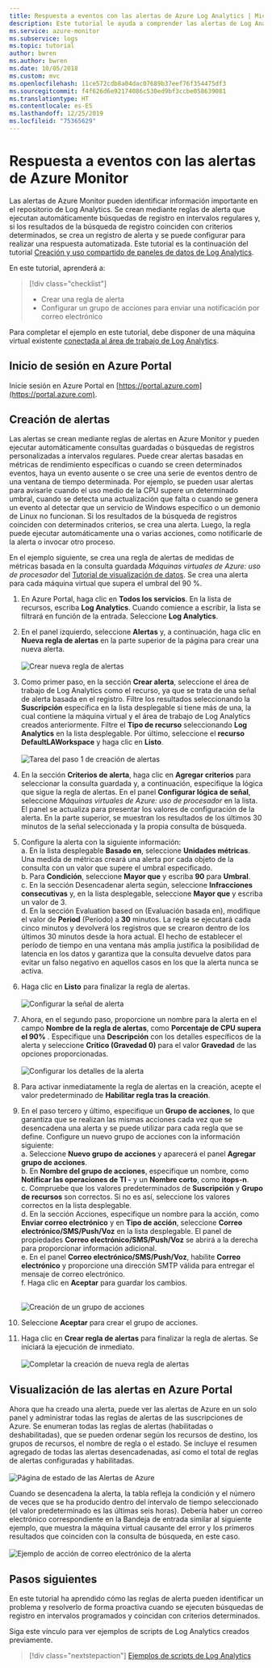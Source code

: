 ```yaml
---
title: Respuesta a eventos con las alertas de Azure Log Analytics | Microsoft Docs
description: Este tutorial le ayuda a comprender las alertas de Log Analytics para identificar información importante en el área de trabajo y avisarle proactivamente de problemas o invocar acciones para intentar corregirlos.
ms.service: azure-monitor
ms.subservice: logs
ms.topic: tutorial
author: bwren
ms.author: bwren
ms.date: 10/05/2018
ms.custom: mvc
ms.openlocfilehash: 11ce572cdb8a04dac07689b37eef76f354475df3
ms.sourcegitcommit: f4f626d6e92174086c530ed9bf3ccbe058639081
ms.translationtype: HT
ms.contentlocale: es-ES
ms.lasthandoff: 12/25/2019
ms.locfileid: "75365629"
---
```

# <a name="respond-to-events-with-azure-monitor-alerts"></a>Respuesta a eventos con las alertas de Azure Monitor
Las alertas de Azure Monitor pueden identificar información importante en el repositorio de Log Analytics. Se crean mediante reglas de alerta que ejecutan automáticamente búsquedas de registro en intervalos regulares y, si los resultados de la búsqueda de registro coinciden con criterios determinados, se crea un registro de alerta y se puede configurar para realizar una respuesta automatizada.  Este tutorial es la continuación del tutorial [Creación y uso compartido de paneles de datos de Log Analytics](tutorial-logs-dashboards.md).   

En este tutorial, aprenderá a:

> [!div class="checklist"]
> * Crear una regla de alerta
> * Configurar un grupo de acciones para enviar una notificación por correo electrónico

Para completar el ejemplo en este tutorial, debe disponer de una máquina virtual existente [conectada al área de trabajo de Log Analytics](../../azure-monitor/learn/quick-collect-azurevm.md).  

## <a name="sign-in-to-azure-portal"></a>Inicio de sesión en Azure Portal
Inicie sesión en Azure Portal en [https://portal.azure.com](https://portal.azure.com). 

## <a name="create-alerts"></a>Creación de alertas
Las alertas se crean mediante reglas de alertas en Azure Monitor y pueden ejecutar automáticamente consultas guardadas o búsquedas de registros personalizadas a intervalos regulares.  Puede crear alertas basadas en métricas de rendimiento específicas o cuando se creen determinados eventos, haya un evento ausente o se cree una serie de eventos dentro de una ventana de tiempo determinada.  Por ejemplo, se pueden usar alertas para avisarle cuando el uso medio de la CPU supere un determinado umbral, cuando se detecta una actualización que falta o cuando se genera un evento al detectar que un servicio de Windows específico o un demonio de Linux no funcionan.  Si los resultados de la búsqueda de registros coinciden con determinados criterios, se crea una alerta. Luego, la regla puede ejecutar automáticamente una o varias acciones, como notificarle de la alerta o invocar otro proceso. 

En el ejemplo siguiente, se crea una regla de alertas de medidas de métricas basada en la consulta guardada *Máquinas virtuales de Azure: uso de procesador* del [Tutorial de visualización de datos](tutorial-logs-dashboards.md).  Se crea una alerta para cada máquina virtual que supera el umbral del 90 %.  

1. En Azure Portal, haga clic en **Todos los servicios**. En la lista de recursos, escriba **Log Analytics**. Cuando comience a escribir, la lista se filtrará en función de la entrada. Seleccione **Log Analytics**.
2. En el panel izquierdo, seleccione **Alertas** y, a continuación, haga clic en **Nueva regla de alertas** en la parte superior de la página para crear una nueva alerta.<br><br> ![Crear nueva regla de alertas](./media/tutorial-response/alert-rule-02.png)<br>
3. Como primer paso, en la sección **Crear alerta**, seleccione el área de trabajo de Log Analytics como el recurso, ya que se trata de una señal de alerta basada en el registro.  Filtre los resultados seleccionando la **Suscripción** específica en la lista desplegable si tiene más de una, la cual contiene la máquina virtual y el área de trabajo de Log Analytics creados anteriormente.  Filtre el **Tipo de recurso** seleccionando **Log Analytics** en la lista desplegable.  Por último, seleccione el **recurso** **DefaultLAWorkspace** y haga clic en **Listo**.<br><br> ![Tarea del paso 1 de creación de alertas](./media/tutorial-response/alert-rule-03.png)<br>
4. En la sección **Criterios de alerta**, haga clic en **Agregar criterios** para seleccionar la consulta guardada y, a continuación, especifique la lógica que sigue la regla de alertas.  En el panel **Configurar lógica de señal**, seleccione *Máquinas virtuales de Azure: uso de procesador* en la lista.  El panel se actualiza para presentar los valores de configuración de la alerta.  En la parte superior, se muestran los resultados de los últimos 30 minutos de la señal seleccionada y la propia consulta de búsqueda.  
5. Configure la alerta con la siguiente información:  
   a. En la lista desplegable **Basado en**, seleccione **Unidades métricas**.  Una medida de métricas creará una alerta por cada objeto de la consulta con un valor que supere el umbral especificado.  
   b. Para **Condición**, seleccione **Mayor que** y escriba **90** para **Umbral**.  
   c. En la sección Desencadenar alerta según, seleccione **Infracciones consecutivas** y, en la lista desplegable, seleccione **Mayor que** y escriba un valor de 3.  
   d. En la sección Evaluation based on (Evaluación basada en), modifique el valor de **Period** (Período) a **30** minutos. La regla se ejecutará cada cinco minutos y devolverá los registros que se crearon dentro de los últimos 30 minutos desde la hora actual.  El hecho de establecer el período de tiempo en una ventana más amplia justifica la posibilidad de latencia en los datos y garantiza que la consulta devuelve datos para evitar un falso negativo en aquellos casos en los que la alerta nunca se activa.  
6. Haga clic en **Listo** para finalizar la regla de alertas.<br><br> ![Configurar la señal de alerta](./media/tutorial-response/alert-signal-logic-02.png)<br> 
7. Ahora, en el segundo paso, proporcione un nombre para la alerta en el campo **Nombre de la regla de alertas**, como **Porcentaje de CPU supera el 90%** .  Especifique una **Descripción** con los detalles específicos de la alerta y seleccione **Crítico (Gravedad 0)** para el valor **Gravedad** de las opciones proporcionadas.<br><br> ![Configurar los detalles de la alerta](./media/tutorial-response/alert-signal-logic-04.png)<br>
8. Para activar inmediatamente la regla de alertas en la creación, acepte el valor predeterminado de **Habilitar regla tras la creación**.
9. En el paso tercero y último, especifique un **Grupo de acciones**, lo que garantiza que se realizan las mismas acciones cada vez que se desencadena una alerta y se puede utilizar para cada regla que se define.  Configure un nuevo grupo de acciones con la información siguiente:  
   a. Seleccione **Nuevo grupo de acciones** y aparecerá el panel **Agregar grupo de acciones**.  
   b. En **Nombre del grupo de acciones**, especifique un nombre, como **Notificar las operaciones de TI -** y un **Nombre corto**, como **itops-n**.  
   c. Compruebe que los valores predeterminados de **Suscripción** y **Grupo de recursos** son correctos. Si no es así, seleccione los valores correctos en la lista desplegable.   
   d. En la sección Acciones, especifique un nombre para la acción, como **Enviar correo electrónico** y en **Tipo de acción**, seleccione **Correo electrónico/SMS/Push/Voz** en la lista desplegable. El panel de propiedades **Correo electrónico/SMS/Push/Voz** se abrirá a la derecha para proporcionar información adicional.  
   e. En el panel **Correo electrónico/SMS/Push/Voz**, habilite **Correo electrónico** y proporcione una dirección SMTP válida para entregar el mensaje de correo electrónico.  
   f. Haga clic en **Aceptar** para guardar los cambios.<br><br> 

    ![Creación de un grupo de acciones](./media/tutorial-response/action-group-properties-01.png)

10. Seleccione **Aceptar** para crear el grupo de acciones. 
11. Haga clic en **Crear regla de alertas** para finalizar la regla de alertas. Se iniciará la ejecución de inmediato.<br><br> ![Completar la creación de nueva regla de alertas](./media/tutorial-response/alert-rule-01.png)<br> 

## <a name="view-your-alerts-in-azure-portal"></a>Visualización de las alertas en Azure Portal
Ahora que ha creado una alerta, puede ver las alertas de Azure en un solo panel y administrar todas las reglas de alertas de las suscripciones de Azure. Se enumeran todas las reglas de alertas (habilitadas o deshabilitadas), que se pueden ordenar según los recursos de destino, los grupos de recursos, el nombre de regla o el estado. Se incluye el resumen agregado de todas las alertas desencadenadas, así como el total de reglas de alertas configuradas y habilitadas.<br><br> ![Página de estado de las Alertas de Azure](./media/tutorial-response/azure-alerts-02.png)  

Cuando se desencadena la alerta, la tabla refleja la condición y el número de veces que se ha producido dentro del intervalo de tiempo seleccionado (el valor predeterminado es las últimas seis horas).  Debería haber un correo electrónico correspondiente en la Bandeja de entrada similar al siguiente ejemplo, que muestra la máquina virtual causante del error y los primeros resultados que coinciden con la consulta de búsqueda, en este caso.<br><br> ![Ejemplo de acción de correo electrónico de la alerta](./media/tutorial-response/azure-alert-email-notification-01.png)

## <a name="next-steps"></a>Pasos siguientes
En este tutorial ha aprendido cómo las reglas de alerta pueden identificar un problema y resolverlo de forma proactiva cuando se ejecuten búsquedas de registro en intervalos programados y coincidan con criterios determinados.

Siga este vínculo para ver ejemplos de scripts de Log Analytics creados previamente.  

> [!div class="nextstepaction"]
> [Ejemplos de scripts de Log Analytics](../../azure-monitor/platform/powershell-samples.md)
